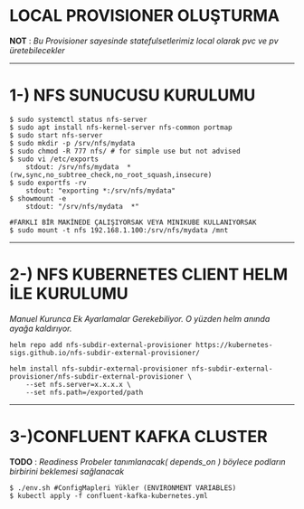 # LOCAL PROVISIONER OLUŞTURMA
**NOT** : *Bu Provisioner sayesinde statefulsetlerimiz local olarak pvc ve pv üretebilecekler*
***
# 1-) NFS SUNUCUSU KURULUMU
```
$ sudo systemctl status nfs-server
$ sudo apt install nfs-kernel-server nfs-common portmap
$ sudo start nfs-server
$ sudo mkdir -p /srv/nfs/mydata 
$ sudo chmod -R 777 nfs/ # for simple use but not advised
$ sudo vi /etc/exports
    stdout: /srv/nfs/mydata  *(rw,sync,no_subtree_check,no_root_squash,insecure)
$ sudo exportfs -rv
    stdout: "exporting *:/srv/nfs/mydata"
$ showmount -e
    stdout: "/srv/nfs/mydata  *"

#FARKLI BİR MAKİNEDE ÇALIŞIYORSAK VEYA MINIKUBE KULLANIYORSAK
$ sudo mount -t nfs 192.168.1.100:/srv/nfs/mydata /mnt
```
***
# 2-) NFS KUBERNETES CLIENT HELM İLE KURULUMU
*Manuel Kurunca Ek Ayarlamalar Gerekebiliyor. O yüzden helm anında ayağa kaldırıyor.*
```
helm repo add nfs-subdir-external-provisioner https://kubernetes-sigs.github.io/nfs-subdir-external-provisioner/

helm install nfs-subdir-external-provisioner nfs-subdir-external-provisioner/nfs-subdir-external-provisioner \
    --set nfs.server=x.x.x.x \
    --set nfs.path=/exported/path
```
***
# 3-)CONFLUENT KAFKA CLUSTER
**TODO** : *Readiness Probeler tanımlanacak( depends_on ) böylece podların birbirini beklemesi sağlanacak*
```
$ ./env.sh #ConfigMapleri Yükler (ENVIRONMENT VARIABLES)
$ kubectl apply -f confluent-kafka-kubernetes.yml
```